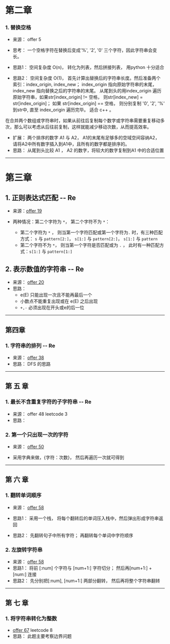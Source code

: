 # 第二章

### 1. 替换空格

- 来源： offer 5

- 思考： 一个空格字符在替换后变成'%', '2', '0' 三个字符，因此字符串会变长。

- 思路1： 空间复杂度 O(n)， 转化为列表，然后拼接列表， 用python 十分适合
- 思路2： 空间复杂度 O(1)， 首先计算出替换后的字符串长度。然后准备两个索引：index_origin, index_new； index_origin 指向原始字符串的末尾，index_new 指向替换之后的字符串的末尾。 从尾到头的用index_origin 遍历原始字符串，如果str[index_origin] != 空格， 则str[index_new] = str[index_origin]； 如果 str[index_origin] == 空格， 则分别复制 '0', '2', '%' 到str中, 直至 index_origin 遍历完毕。 适合 c++ 。

在合并两个数组或字符串时，如果从前往后复制每个数字或字符串需要重复移动多次，那么可以考虑从后往前复制，这样就能减少移动次数，从而提高效率。

- 扩展： 两个排序的数字 A1 与 A2， A1的末尾有足够多的空域空间容纳A2， 请将A2中所有数字插入到A1中，且所有的数字都是排序的。
- 思路： 从尾到头比较 A1 ， A2 的数字，将较大的数字复制到A1 中的合适位置

---

# 第三章

## 1. 正则表达式匹配 -- Re

- 来源：[offer 19](<https://www.nowcoder.com/practice/45327ae22b7b413ea21df13ee7d6429c?tpId=13&tqId=11205&tPage=1&rp=1&ru=/ta/coding-interviews&qru=/ta/coding-interviews/question-ranking>)

- 两种情况：第二个字符为 `*`， 第二个字符不为 `*`：
  - 第二个字符为 `*` ， 则当第一个字符匹配或第一个字符为`.` 时，有三种匹配方式： `s` 与 `pattern[2:]`， `s[1:]` 与 `pattern[2:]`， `s[1:]` 与 `pattern `
  - 第二个字符不为 `*`， 则当第一个字符是否匹配或为 `.` ， 此时有一种匹配方式：`s[1:]` 与 `pattern[1:]`

## 2. 表示数值的字符串 -- Re

- 来源： [offer 20](<https://www.nowcoder.com/practice/6f8c901d091949a5837e24bb82a731f2?tpId=13&tqId=11206&tPage=3&rp=1&ru=%2Fta%2Fcoding-interviews&qru=%2Fta%2Fcoding-interviews%2Fquestion-ranking>)
- 思路： 
  - e(E) 只能出现一次且不能再最后一个
  - 小数点不能重复出现或在 e(E) 之后出现
  - `+,-` 必须出现在开头或e的后一位

---

## 第四章

### 1. 字符串的排列 -- Re

- 来源： [offer 38](<https://www.nowcoder.com/practice/fe6b651b66ae47d7acce78ffdd9a96c7?tpId=13&tqId=11180&tPage=2&rp=1&ru=%2Fta%2Fcoding-interviews&qru=%2Fta%2Fcoding-interviews%2Fquestion-ranking>)
- 思路： DFS 的思路

---

## 第 五 章

### 1. 最长不含重复字符的子字符串 -- Re

- 来源： offer 48  leetcode 3
- 思路： 

### 2.  第一个只出现一次的字符

- 来源： [offer 50](<https://www.nowcoder.com/practice/1c82e8cf713b4bbeb2a5b31cf5b0417c?tpId=13&tqId=11187&tPage=2&rp=1&ru=%2Fta%2Fcoding-interviews&qru=%2Fta%2Fcoding-interviews%2Fquestion-ranking>)

- 采用字典来做，{字符：次数}， 然后再遍历一次就可得到



---

## 第 六 章

### 1. 翻转单词顺序 

- 来源：  [offer 58 ](<https://www.nowcoder.com/practice/3194a4f4cf814f63919d0790578d51f3?tpId=13&tqId=11197&tPage=3&rp=1&ru=%2Fta%2Fcoding-interviews&qru=%2Fta%2Fcoding-interviews%2Fquestion-ranking>)

- 思路1： 采用一个栈， 将每个翻转后的单词压入栈中，然后弹出形成字符串返回
- 思路2： 先翻转句子中所有字符； 再翻转每个单词中字符顺序

### 2. 左旋转字符串 

-  来源： [offer 58](<https://www.nowcoder.com/practice/12d959b108cb42b1ab72cef4d36af5ec?tpId=13&tqId=11196&tPage=3&rp=1&ru=%2Fta%2Fcoding-interviews&qru=%2Fta%2Fcoding-interviews%2Fquestion-ranking>)
-  思路1： 将前 [:num] 个字符与 [num+1:] 字符切分； 然后再[num+1:] + [num:] 连接
-  思路2： 先分别把[:num], [num+1:] 两部分翻转， 然后再将整个字符串翻转

---

## 第 七 章

### 1. 将字符串转化为整数

- [offer 67](<https://www.nowcoder.com/practice/1277c681251b4372bdef344468e4f26e?tpId=13&tqId=11202&tPage=1&rp=1&ru=/ta/coding-interviews&qru=/ta/coding-interviews/question-ranking>)  leetcode 8
- 思路： 此题主要考察边界问题

